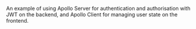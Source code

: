 An example of using Apollo Server for authentication and authorisation with JWT on the backend, and Apollo Client for managing user state on the frontend.

